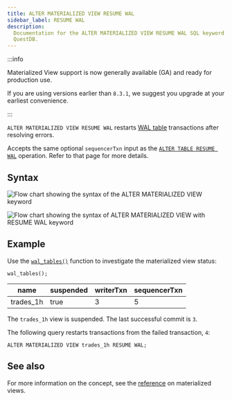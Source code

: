 ```yaml
---
title: ALTER MATERIALIZED VIEW RESUME WAL
sidebar_label: RESUME WAL
description:
  Documentation for the ALTER MATERIALIZED VIEW RESUME WAL SQL keyword in
  QuestDB.
---
```


:::info

Materialized View support is now generally available (GA) and ready for production use.

If you are using versions earlier than `8.3.1`, we suggest you upgrade at your earliest convenience.

:::

`ALTER MATERIALIZED VIEW RESUME WAL` restarts
[WAL table](/docs/concept/write-ahead-log/) transactions after resolving errors.

Accepts the same optional `sequencerTxn` input as the
[`ALTER TABLE RESUME WAL`](/docs/reference/sql/alter-table-resume-wal/)
operation. Refer to that page for more details.

## Syntax

![Flow chart showing the syntax of the ALTER MATERIALIZED VIEW keyword](/images/docs/diagrams/alterMatView.svg)

![Flow chart showing the syntax of ALTER MATERIALIZED VIEW with RESUME WAL keyword](/images/docs/diagrams/resumeWal.svg)

## Example

Use the [`wal_tables()`](/docs/reference/function/meta/#wal_tables) function to
investigate the materialized view status:

```questdb-sql title="List all tables and materialized views" demo
wal_tables();
```

| name      | suspended | writerTxn | sequencerTxn |
| --------- | --------- | --------- | ------------ |
| trades_1h | true      | 3         | 5            |

The `trades_1h` view is suspended. The last successful commit is `3`.

The following query restarts transactions from the failed transaction, `4`:

```questdb-sql
ALTER MATERIALIZED VIEW trades_1h RESUME WAL;
```

## See also

For more information on the concept, see the
[reference](/docs/concept/mat-views/) on materialized views.
